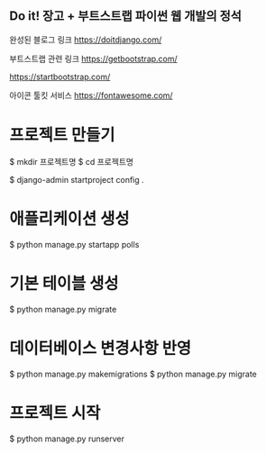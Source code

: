 ## Do it! 장고 + 부트스트랩 파이썬 웹 개발의 정석


완성된 블로그 링크
https://doitdjango.com/


부트스트랩 관련 링크
https://getbootstrap.com/

https://startbootstrap.com/


아이콘 툴킷 서비스
https://fontawesome.com/



# 프로젝트 만들기

$ mkdir 프로젝트명
$ cd 프로젝트명

$ django-admin startproject config .


# 애플리케이션 생성

$ python manage.py startapp polls


# 기본 테이블 생성

$ python manage.py migrate


# 데이터베이스 변경사항 반영

$ python manage.py makemigrations
$ python manage.py migrate


# 프로젝트 시작

$ python manage.py runserver

